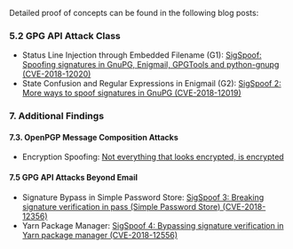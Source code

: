 Detailed proof of concepts can be found in the following blog posts:

### 5.2 GPG API Attack Class

* Status Line Injection through Embedded Filename (G1): [SigSpoof: Spoofing signatures in GnuPG, Enigmail, GPGTools and python-gnupg (CVE-2018-12020)](https://neopg.io/blog/gpg-signature-spoof)
* State Confusion and Regular Expressions in Enigmail (G2): [SigSpoof 2: More ways to spoof signatures in GnuPG (CVE-2018-12019)](https://neopg.io/blog/enigmail-signature-spoof)

### 7. Additional Findings

#### 7.3. OpenPGP Message Composition Attacks

* Encryption Spoofing: [Not everything that looks encrypted, is encrypted](https://neopg.io/blog/encryption-spoof)

#### 7.5 GPG API Attacks Beyond Email

* Signature Bypass in Simple Password Store: [SigSpoof 3: Breaking signature verification in pass (Simple Password Store) (CVE-2018-12356)](https://neopg.io/blog/pass-signature-spoof/)
* Yarn Package Manager: [SigSpoof 4: Bypassing signature verification in Yarn package manager (CVE-2018-12556)](https://neopg.io/blog/yarn-signature-bypass/)
